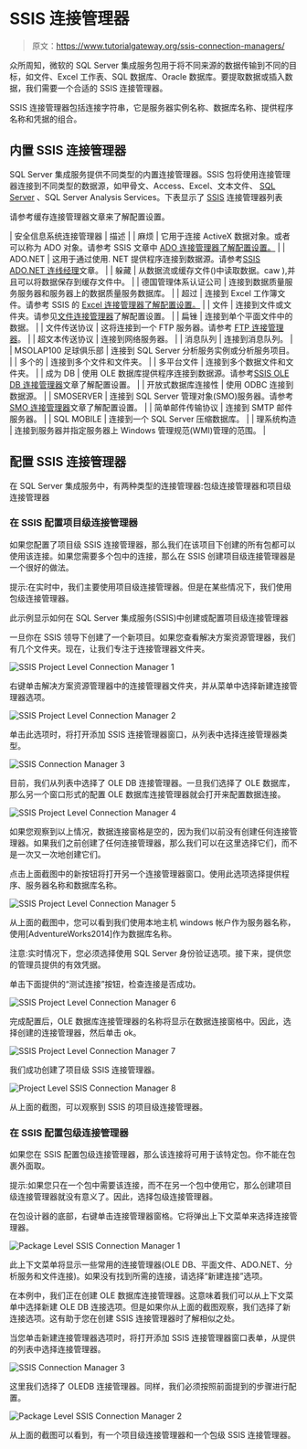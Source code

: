 # SSIS 连接管理器

> 原文：<https://www.tutorialgateway.org/ssis-connection-managers/>

众所周知，微软的 SQL Server 集成服务包用于将不同来源的数据传输到不同的目标，如文件、Excel 工作表、SQL 数据库、Oracle 数据库。要提取数据或插入数据，我们需要一个合适的 SSIS 连接管理器。

SSIS 连接管理器包括连接字符串，它是服务器实例名称、数据库名称、提供程序名称和凭据的组合。

## 内置 SSIS 连接管理器

SQL Server 集成服务提供不同类型的内置连接管理器。SSIS 包将使用连接管理器连接到不同类型的数据源，如甲骨文、Access、Excel、文本文件、 [SQL Server](https://www.tutorialgateway.org/sql/) 、SQL Server Analysis Services。下表显示了 [SSIS](https://www.tutorialgateway.org/ssis/) 连接管理器列表

请参考缓存连接管理器文章来了解配置设置。

| 安全信息系统连接管理器 | 描述 |
| 麻烦 | 它用于连接 ActiveX 数据对象。或者可以称为 ADO 对象。请参考 SSIS 文章中 [ADO 连接管理器了解配置设置。](https://www.tutorialgateway.org/ado-connection-manager-in-ssis/) |
| ADO.NET | 这用于通过使用. NET 提供程序连接到数据源。请参考[SSIS ADO.NET 连线经理](https://www.tutorialgateway.org/ado-net-connection-manager-in-ssis/)文章。 |
| 躲藏 | 从数据流或缓存文件()中读取数据。caw ),并且可以将数据保存到缓存文件中。 |
| 德国管理体系认证公司 | 连接到数据质量服务服务器和服务器上的数据质量服务数据库。 |
| 超过 | 连接到 Excel 工作簿文件。请参考 SSIS 的 [Excel 连接管理器了解配置设置。](https://www.tutorialgateway.org/excel-connection-manager-in-ssis/) |
| 文件 | 连接到文件或文件夹。请参见[文件连接管理器](https://www.tutorialgateway.org/file-connection-manager-in-ssis/)了解配置设置。 |
| 扁锉 | 连接到单个平面文件中的数据。 |
| 文件传送协议 | 这将连接到一个 FTP 服务器。请参考 [FTP 连接管理器](https://www.tutorialgateway.org/ssis-ftp-connection-manager/)。 |
| 超文本传送协议 | 连接到网络服务器。 |
| 消息队列 | 连接到消息队列。 |
| MSOLAP100 足球俱乐部 | 连接到 SQL Server 分析服务实例或分析服务项目。 |
| 多个的 | 连接到多个文件和文件夹。 |
| 多平台文件 | 连接到多个数据文件和文件夹。 |
| 成为 DB | 使用 OLE 数据库提供程序连接到数据源。请参考[SSIS OLE DB 连接管理器](https://www.tutorialgateway.org/ole-db-connection-manager-in-ssis/)文章了解配置设置。 |
| 开放式数据库连接性 | 使用 ODBC 连接到数据源。 |
| SMOSERVER | 连接到 SQL Server 管理对象(SMO)服务器。请参考 [SMO 连接管理器](https://www.tutorialgateway.org/smo-connection-manager-in-ssis/)文章了解配置设置。 |
| 简单邮件传输协议 | 连接到 SMTP 邮件服务器。 |
| SQL MOBILE | 连接到一个 SQL Server 压缩数据库。 |
| 理系统构造 | 连接到服务器并指定服务器上 Windows 管理规范(WMI)管理的范围。 |

## 配置 SSIS 连接管理器

在 SQL Server 集成服务中，有两种类型的连接管理器:包级连接管理器和项目级连接管理器

### 在 SSIS 配置项目级连接管理器

如果您配置了项目级 SSIS 连接管理器，那么我们在该项目下创建的所有包都可以使用该连接。如果您需要多个包中的连接，那么在 SSIS 创建项目级连接管理器是一个很好的做法。

提示:在实时中，我们主要使用项目级连接管理器。但是在某些情况下，我们使用包级连接管理器。

此示例显示如何在 SQL Server 集成服务(SSIS)中创建或配置项目级连接管理器

一旦你在 SSIS 领导下创建了一个新项目。如果您查看解决方案资源管理器，我们有几个文件夹。现在，让我们专注于连接管理器文件夹。

![SSIS Project Level Connection Manager 1](img/6a2449169a7a71cb6a451b3fe34c77f1.png)

右键单击解决方案资源管理器中的连接管理器文件夹，并从菜单中选择新建连接管理器选项。

![SSIS Project Level Connection Manager 2](img/a8c4c841fe38b28415d5e1c2ce421771.png)

单击此选项时，将打开添加 SSIS 连接管理器窗口，从列表中选择连接管理器类型。

![SSIS Connection Manager 3](img/c1ad3c9e729da11022869c01b48d727a.png)

目前，我们从列表中选择了 OLE DB 连接管理器。一旦我们选择了 OLE 数据库，那么另一个窗口形式的配置 OLE 数据库连接管理器就会打开来配置数据连接。

![SSIS Project Level Connection Manager 4](img/c13e99f2d05c36a579fe8e54c10c2ad6.png)

如果您观察到以上情况，数据连接窗格是空的，因为我们以前没有创建任何连接管理器。如果我们之前创建了任何连接管理器，那么我们可以在这里选择它们，而不是一次又一次地创建它们。

点击上面截图中的新按钮将打开另一个连接管理器窗口。使用此选项选择提供程序、服务器名称和数据库名称。

![SSIS Project Level Connection Manager 5](img/4dcb34e9da412e33d09cb3dc905d3373.png)

从上面的截图中，您可以看到我们使用本地主机 windows 帐户作为服务器名称，使用[AdventureWorks2014]作为数据库名称。

注意:实时情况下，您必须选择使用 SQL Server 身份验证选项。接下来，提供您的管理员提供的有效凭据。

单击下面提供的“测试连接”按钮，检查连接是否成功。

![SSIS Project Level Connection Manager 6](img/e268a3cec5561d97121549cdaf2b4d58.png)

完成配置后，OLE 数据库连接管理器的名称将显示在数据连接窗格中。因此，选择创建的连接管理器，然后单击 ok。

![SSIS Project Level Connection Manager 7](img/92dd13e2f673e69c0c2181b5454a352d.png)

我们成功创建了项目级 SSIS 连接管理器。

![Project Level SSIS Connection Manager 8](img/84f83557f2eb66899fb9fa6b66b1d318.png)

从上面的截图，可以观察到 SSIS 的项目级连接管理器。

### 在 SSIS 配置包级连接管理器

如果您在 SSIS 配置包级连接管理器，那么该连接将可用于该特定包。你不能在包裹外面取。

提示:如果您只在一个包中需要该连接，而不在另一个包中使用它，那么创建项目级连接管理器就没有意义了。因此，选择包级连接管理器。

在包设计器的底部，右键单击连接管理器窗格。它将弹出上下文菜单来选择连接管理器。

![Package Level SSIS Connection Manager 1](img/ee0c08083295989a9e259335c5fd5810.png)

此上下文菜单将显示一些常用的连接管理器(OLE DB、平面文件、ADO.NET、分析服务和文件连接)。如果没有找到所需的连接，请选择“新建连接”选项。

在本例中，我们正在创建 OLE 数据库连接管理器。这意味着我们可以从上下文菜单中选择新建 OLE DB 连接选项。但是如果你从上面的截图观察，我们选择了新连接选项。这有助于您在创建 SSIS 连接管理器时了解相似之处。

当您单击新建连接管理器选项时，将打开添加 SSIS 连接管理器窗口表单，从提供的列表中选择连接管理器。

![SSIS Connection Manager 3](img/c1ad3c9e729da11022869c01b48d727a.png)

这里我们选择了 OLEDB 连接管理器。同样，我们必须按照前面提到的步骤进行配置。

![Package Level SSIS Connection Manager 2](img/0bbb97e3e817cff27333df8f1fe528f5.png)

从上面的截图可以看到，有一个项目级连接管理器和一个包级 SSIS 连接管理器。